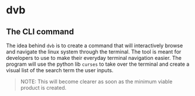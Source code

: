 # dvb

## The CLI command

The idea behind `dvb` is to create a command that will interactively browse and navigate the linux system through the terminal. The tool is meant for developers to use to make their everyday terminal navigation easier. The program will use the python lib `curses` to take over the terminal and create a visual list of the search term the user inputs.

> NOTE: This will become clearer as soon as the minimum viable product is created.
